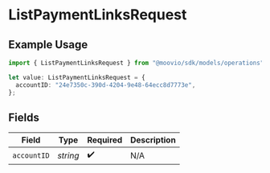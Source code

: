 # ListPaymentLinksRequest

## Example Usage

```typescript
import { ListPaymentLinksRequest } from "@moovio/sdk/models/operations";

let value: ListPaymentLinksRequest = {
  accountID: "24e7350c-390d-4204-9e48-64ecc8d7773e",
};
```

## Fields

| Field              | Type               | Required           | Description        |
| ------------------ | ------------------ | ------------------ | ------------------ |
| `accountID`        | *string*           | :heavy_check_mark: | N/A                |